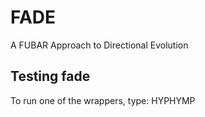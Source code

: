 FADE
====

A FUBAR Approach to Directional Evolution


Testing fade
------------
To run one of the wrappers, type: HYPHYMP <wrapper-file>
